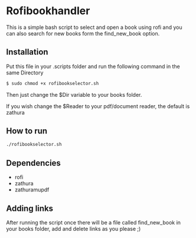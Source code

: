 # Rofibookhandler
This is a simple bash script to select and open a book using rofi and you can also search for new books form the find_new_book option.

## Installation

Put this file in your .scripts folder and run the following command in the same Directory
```sh
$ sudo chmod +x rofibookselector.sh
```
Then just change the $Dir variable to your books folder.

If you wish change the $Reader to your pdf/document reader, the default is zathura

## How to run

```sh
./rofibookselector.sh
```

## Dependencies
* rofi
* zathura
* zathuramupdf

## Adding links
After running the script once there will be a file called find_new_book in your books folder, add and delete links as you please ;)
